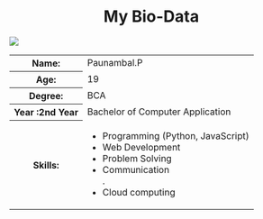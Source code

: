 <html>
<head>
<body>
  <center><h1>My Bio-Data</h1></center><img src="passportphoto.gif">
  <table>
    <tr>
      <th>Name:</th>
      <td>Paunambal.P</td>
    </tr>
    <tr>
      <th>Age:</th>
      <td>19</td>
    </tr>
    <tr>
      <th>Degree:</th>
      <td>BCA</td>
    </tr>
    <tr>
      <th>Year :2nd Year</th>
      <td>Bachelor of Computer Application </td>
    </tr>
    <tr>
      <th>Skills:</th>
      <td>
        <ul>
          <li>Programming (Python, JavaScript)</li>
          <li>Web Development</li>
          <li>Problem Solving</li>
          <li>Communication</li>. <li> Cloud computing</li>
        </ul>
      </td>
    </tr>
   </head>
</body>
</html>
